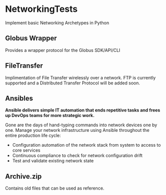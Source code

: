 # NetworkingTests
Implement basic Networking Archetypes in Python

## Globus Wrapper
Provides a wrapper protocol for the Globus SDK/API/CLI

## FileTransfer
Implimentation of File Transfer wirelessly over a network. FTP is currently supported and a Distributed Transfer Protocol will be added soon.

## Ansibles
**Ansible delivers simple IT automation that ends repetitive tasks and frees up DevOps teams for more strategic work.**

Gone are the days of hand-typing commands into network devices one by one. Manage your network infrastructure using Ansible throughout the entire production life cycle:
- Configuration automation of the network stack from system to access to core services
- Continuous compliance to check for network configuration drift
- Test and validate existing network state

## Archive.zip
Contains old files that can be used as reference.
